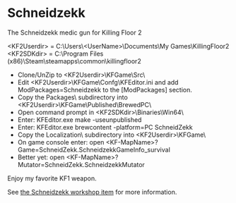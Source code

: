 # Schneidzekk
The Schneidzekk medic gun for Killing Floor 2

\<KF2Userdir\> = C:\Users\\\<UserName\>\Documents\My Games\KillingFloor2  
\<KF2SDKdir\> = C:\Program Files (x86)\Steam\steamapps\common\killingfloor2

* Clone/UnZip to \<KF2Userdir\>\KFGame\Src\
* Edit \<KF2Userdir\>\KFGame\Confg\KFEditor.ini and add ModPackages=Schneidzekk to the [ModPackages] section.
* Copy the Packages\ subdirectory into \<KF2Userdir\>\KFGame\Published\BrewedPC\
* Open command prompt in \<KF2SDKdir\>\Binaries\Win64\
* Enter: KFEditor.exe make -useunpublished
* Enter: KFEditor.exe brewcontent -platform=PC SchneidZekk
* Copy the Localization\ subdirectory into \<KF2Userdir\>\KFGame\
* On game console enter: open \<KF-MapName\>?Game=SchneidZekk.SchneidzekkGameInfo_survival
* Better yet: open \<KF-MapName\>?Mutator=SchneidZekk.SchneidzekkMutator

Enjoy my favorite KF1 weapon.

See [the Schneidzekk workshop item](http://steamcommunity.com/sharedfiles/filedetails/?id=1117901956 "on steam") for more information.
